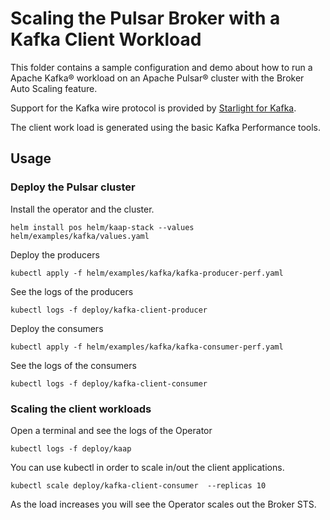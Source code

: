 # Scaling the Pulsar Broker with a Kafka Client Workload

This folder contains a sample configuration and demo about how to run a Apache Kafka® workload
on an Apache Pulsar® cluster with the Broker Auto Scaling feature.

Support for the Kafka wire protocol is provided by [Starlight for Kafka](https://github.com/datastax/starlight-for-kafka).

The client work load is generated using the basic Kafka Performance tools.


## Usage

### Deploy the Pulsar cluster

Install the operator and the cluster.

```
helm install pos helm/kaap-stack --values helm/examples/kafka/values.yaml
```


Deploy the producers
```
kubectl apply -f helm/examples/kafka/kafka-producer-perf.yaml
```

See the logs of the producers
```
kubectl logs -f deploy/kafka-client-producer
```

Deploy the consumers
```
kubectl apply -f helm/examples/kafka/kafka-consumer-perf.yaml
```

See the logs of the consumers
```
kubectl logs -f deploy/kafka-client-consumer
```


### Scaling the client workloads

Open a terminal and see the logs of the Operator
```
kubectl logs -f deploy/kaap
```


You can use kubectl in order to scale in/out the client applications.
```
kubectl scale deploy/kafka-client-consumer  --replicas 10
```

As the load increases you will see the Operator scales out the Broker STS.